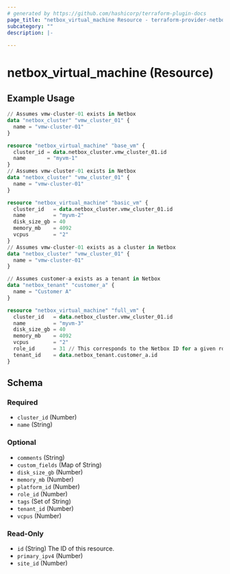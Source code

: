 ```yaml
---
# generated by https://github.com/hashicorp/terraform-plugin-docs
page_title: "netbox_virtual_machine Resource - terraform-provider-netbox"
subcategory: ""
description: |-
  
---
```


# netbox_virtual_machine (Resource)



## Example Usage

```terraform
// Assumes vmw-cluster-01 exists in Netbox
data "netbox_cluster" "vmw_cluster_01" {
  name = "vmw-cluster-01"
}

resource "netbox_virtual_machine" "base_vm" {
  cluster_id = data.netbox_cluster.vmw_cluster_01.id
  name       = "myvm-1"
}
// Assumes vmw-cluster-01 exists in Netbox
data "netbox_cluster" "vmw_cluster_01" {
  name = "vmw-cluster-01"
}

resource "netbox_virtual_machine" "basic_vm" {
  cluster_id   = data.netbox_cluster.vmw_cluster_01.id
  name         = "myvm-2"
  disk_size_gb = 40
  memory_mb    = 4092
  vcpus        = "2"
}
// Assumes vmw-cluster-01 exists as a cluster in Netbox
data "netbox_cluster" "vmw_cluster_01" {
  name = "vmw-cluster-01"
}

// Assumes customer-a exists as a tenant in Netbox
data "netbox_tenant" "customer_a" {
  name = "Customer A"
}

resource "netbox_virtual_machine" "full_vm" {
  cluster_id   = data.netbox_cluster.vmw_cluster_01.id
  name         = "myvm-3"
  disk_size_gb = 40
  memory_mb    = 4092
  vcpus        = "2"
  role_id      = 31 // This corresponds to the Netbox ID for a given role
  tenant_id    = data.netbox_tenant.customer_a.id
}
```

<!-- schema generated by tfplugindocs -->
## Schema

### Required

- `cluster_id` (Number)
- `name` (String)

### Optional

- `comments` (String)
- `custom_fields` (Map of String)
- `disk_size_gb` (Number)
- `memory_mb` (Number)
- `platform_id` (Number)
- `role_id` (Number)
- `tags` (Set of String)
- `tenant_id` (Number)
- `vcpus` (Number)

### Read-Only

- `id` (String) The ID of this resource.
- `primary_ipv4` (Number)
- `site_id` (Number)


